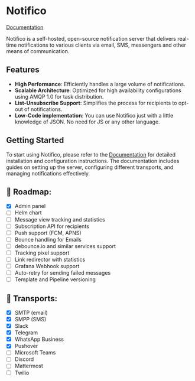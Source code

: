 # Notifico

[Documentation](https://notifico.tech)

Notifico is a self-hosted, open-source notification server that delivers real-time notifications
to various clients via email, SMS, messengers and other means of communication.

## Features

- **High Performance**: Efficiently handles a large volume of notifications.
- **Scalable Architecture**: Optimized for high availability configurations using AMQP 1.0 for task distribution.
- **List-Unsubscribe Support**: Simplifies the process for recipients to opt-out of notifications.
- **Low-Code implementation**: You can use Notifico just with a little knowledge of JSON. No need for JS or any other language.

## Getting Started

To start using Notifico, please refer to the [Documentation](https://notifico.tech) for detailed installation and
configuration instructions.
The documentation includes guides on setting up the server, configuring different transports, and managing
notifications effectively.

## 🎯 Roadmap:

- [x] Admin panel
- [ ] Helm chart
- [ ] Message view tracking and statistics
- [ ] Subscription API for recipients
- [ ] Push support (FCM, APNS)
- [ ] Bounce handling for Emails
- [ ] debounce.io and similar services support
- [ ] Tracking pixel support
- [ ] Link redirector with statistics
- [ ] Grafana Webhook support
- [ ] Auto-retry for sending failed messages
- [ ] Template and Pipeline versioning

## 🚆 Transports:

- [x] SMTP (email)
- [x] SMPP (SMS)
- [x] Slack
- [x] Telegram
- [x] WhatsApp Business
- [x] Pushover
- [ ] Microsoft Teams
- [ ] Discord
- [ ] Mattermost
- [ ] Twilio
